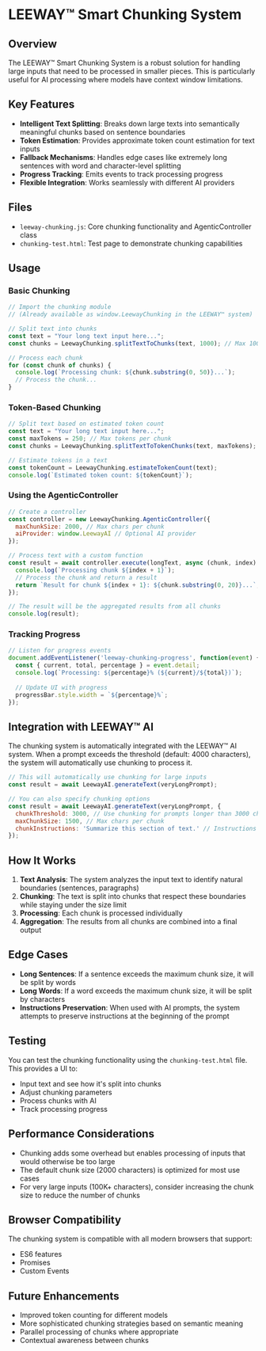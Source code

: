# LEEWAY™ Smart Chunking System

## Overview

The LEEWAY™ Smart Chunking System is a robust solution for handling large inputs that need to be processed in smaller pieces. This is particularly useful for AI processing where models have context window limitations.

## Key Features

- **Intelligent Text Splitting**: Breaks down large texts into semantically meaningful chunks based on sentence boundaries
- **Token Estimation**: Provides approximate token count estimation for text inputs
- **Fallback Mechanisms**: Handles edge cases like extremely long sentences with word and character-level splitting
- **Progress Tracking**: Emits events to track processing progress
- **Flexible Integration**: Works seamlessly with different AI providers

## Files

- `leeway-chunking.js`: Core chunking functionality and AgenticController class
- `chunking-test.html`: Test page to demonstrate chunking capabilities

## Usage

### Basic Chunking

```javascript
// Import the chunking module
// (Already available as window.LeewayChunking in the LEEWAY™ system)

// Split text into chunks
const text = "Your long text input here...";
const chunks = LeewayChunking.splitTextToChunks(text, 1000); // Max 1000 chars per chunk

// Process each chunk
for (const chunk of chunks) {
  console.log(`Processing chunk: ${chunk.substring(0, 50)}...`);
  // Process the chunk...
}
```

### Token-Based Chunking

```javascript
// Split text based on estimated token count
const text = "Your long text input here...";
const maxTokens = 250; // Max tokens per chunk
const chunks = LeewayChunking.splitTextToTokenChunks(text, maxTokens);

// Estimate tokens in a text
const tokenCount = LeewayChunking.estimateTokenCount(text);
console.log(`Estimated token count: ${tokenCount}`);
```

### Using the AgenticController

```javascript
// Create a controller
const controller = new LeewayChunking.AgenticController({
  maxChunkSize: 2000, // Max chars per chunk
  aiProvider: window.LeewayAI // Optional AI provider
});

// Process text with a custom function
const result = await controller.execute(longText, async (chunk, index) => {
  console.log(`Processing chunk ${index + 1}`);
  // Process the chunk and return a result
  return `Result for chunk ${index + 1}: ${chunk.substring(0, 20)}...`;
});

// The result will be the aggregated results from all chunks
console.log(result);
```

### Tracking Progress

```javascript
// Listen for progress events
document.addEventListener('leeway-chunking-progress', function(event) {
  const { current, total, percentage } = event.detail;
  console.log(`Processing: ${percentage}% (${current}/${total})`);
  
  // Update UI with progress
  progressBar.style.width = `${percentage}%`;
});
```

## Integration with LEEWAY™ AI

The chunking system is automatically integrated with the LEEWAY™ AI system. When a prompt exceeds the threshold (default: 4000 characters), the system will automatically use chunking to process it.

```javascript
// This will automatically use chunking for large inputs
const result = await LeewayAI.generateText(veryLongPrompt);

// You can also specify chunking options
const result = await LeewayAI.generateText(veryLongPrompt, {
  chunkThreshold: 3000, // Use chunking for prompts longer than 3000 chars
  maxChunkSize: 1500, // Max chars per chunk
  chunkInstructions: 'Summarize this section of text.' // Instructions for each chunk
});
```

## How It Works

1. **Text Analysis**: The system analyzes the input text to identify natural boundaries (sentences, paragraphs)
2. **Chunking**: The text is split into chunks that respect these boundaries while staying under the size limit
3. **Processing**: Each chunk is processed individually
4. **Aggregation**: The results from all chunks are combined into a final output

## Edge Cases

- **Long Sentences**: If a sentence exceeds the maximum chunk size, it will be split by words
- **Long Words**: If a word exceeds the maximum chunk size, it will be split by characters
- **Instructions Preservation**: When used with AI prompts, the system attempts to preserve instructions at the beginning of the prompt

## Testing

You can test the chunking functionality using the `chunking-test.html` file. This provides a UI to:

- Input text and see how it's split into chunks
- Adjust chunking parameters
- Process chunks with AI
- Track processing progress

## Performance Considerations

- Chunking adds some overhead but enables processing of inputs that would otherwise be too large
- The default chunk size (2000 characters) is optimized for most use cases
- For very large inputs (100K+ characters), consider increasing the chunk size to reduce the number of chunks

## Browser Compatibility

The chunking system is compatible with all modern browsers that support:
- ES6 features
- Promises
- Custom Events

## Future Enhancements

- Improved token counting for different models
- More sophisticated chunking strategies based on semantic meaning
- Parallel processing of chunks where appropriate
- Contextual awareness between chunks
